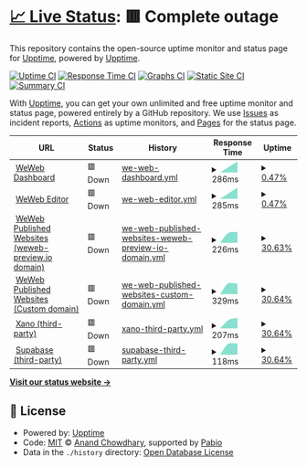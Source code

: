 # [📈 Live Status](https://adriengarciadev.fr): <!--live status--> **🟥 Complete outage**

This repository contains the open-source uptime monitor and status page for [Upptime](https://upptime.js.org), powered by [Upptime](https://github.com/upptime/upptime).

[![Uptime CI](https://github.com/adriengarciadev/test-status-page/workflows/Uptime%20CI/badge.svg)](https://github.com/adriengarciadev/test-status-page/actions?query=workflow%3A%22Uptime+CI%22)
[![Response Time CI](https://github.com/adriengarciadev/test-status-page/workflows/Response%20Time%20CI/badge.svg)](https://github.com/adriengarciadev/test-status-page/actions?query=workflow%3A%22Response+Time+CI%22)
[![Graphs CI](https://github.com/adriengarciadev/test-status-page/workflows/Graphs%20CI/badge.svg)](https://github.com/adriengarciadev/test-status-page/actions?query=workflow%3A%22Graphs+CI%22)
[![Static Site CI](https://github.com/adriengarciadev/test-status-page/workflows/Static%20Site%20CI/badge.svg)](https://github.com/adriengarciadev/test-status-page/actions?query=workflow%3A%22Static+Site+CI%22)
[![Summary CI](https://github.com/adriengarciadev/test-status-page/workflows/Summary%20CI/badge.svg)](https://github.com/adriengarciadev/test-status-page/actions?query=workflow%3A%22Summary+CI%22)

With [Upptime](https://upptime.js.org), you can get your own unlimited and free uptime monitor and status page, powered entirely by a GitHub repository. We use [Issues](https://github.com/upptime/upptime/issues) as incident reports, [Actions](https://github.com/adriengarciadev/test-status-page/actions) as uptime monitors, and [Pages](https://adriengarciadev.fr) for the status page.

<!--start: status pages-->
<!-- This summary is generated by Upptime (https://github.com/upptime/upptime) -->
<!-- Do not edit this manually, your changes will be overwritten -->
<!-- prettier-ignore -->
| URL | Status | History | Response Time | Uptime |
| --- | ------ | ------- | ------------- | ------ |
| <img alt="" src="https://status.weweb.io/weweb-logo-icon-white.svg" height="13"> [WeWeb Dashboard](https://thissitedoesnotexist.koj.co) | 🟥 Down | [we-web-dashboard.yml](https://github.com/adriengarciadev/test-status-page/commits/HEAD/history/we-web-dashboard.yml) | <details><summary><img alt="Response time graph" src="./graphs/we-web-dashboard/response-time-week.png" height="20"> 286ms</summary><br><a href="https://status.adriengarciadev.fr/history/we-web-dashboard"><img alt="Response time 286" src="https://img.shields.io/endpoint?url=https%3A%2F%2Fraw.githubusercontent.com%2Fadriengarciadev%2Ftest-status-page%2FHEAD%2Fapi%2Fwe-web-dashboard%2Fresponse-time.json"></a><br><a href="https://status.adriengarciadev.fr/history/we-web-dashboard"><img alt="24-hour response time 286" src="https://img.shields.io/endpoint?url=https%3A%2F%2Fraw.githubusercontent.com%2Fadriengarciadev%2Ftest-status-page%2FHEAD%2Fapi%2Fwe-web-dashboard%2Fresponse-time-day.json"></a><br><a href="https://status.adriengarciadev.fr/history/we-web-dashboard"><img alt="7-day response time 286" src="https://img.shields.io/endpoint?url=https%3A%2F%2Fraw.githubusercontent.com%2Fadriengarciadev%2Ftest-status-page%2FHEAD%2Fapi%2Fwe-web-dashboard%2Fresponse-time-week.json"></a><br><a href="https://status.adriengarciadev.fr/history/we-web-dashboard"><img alt="30-day response time 286" src="https://img.shields.io/endpoint?url=https%3A%2F%2Fraw.githubusercontent.com%2Fadriengarciadev%2Ftest-status-page%2FHEAD%2Fapi%2Fwe-web-dashboard%2Fresponse-time-month.json"></a><br><a href="https://status.adriengarciadev.fr/history/we-web-dashboard"><img alt="1-year response time 286" src="https://img.shields.io/endpoint?url=https%3A%2F%2Fraw.githubusercontent.com%2Fadriengarciadev%2Ftest-status-page%2FHEAD%2Fapi%2Fwe-web-dashboard%2Fresponse-time-year.json"></a></details> | <details><summary><a href="https://status.adriengarciadev.fr/history/we-web-dashboard">0.47%</a></summary><a href="https://status.adriengarciadev.fr/history/we-web-dashboard"><img alt="All-time uptime 0.47%" src="https://img.shields.io/endpoint?url=https%3A%2F%2Fraw.githubusercontent.com%2Fadriengarciadev%2Ftest-status-page%2FHEAD%2Fapi%2Fwe-web-dashboard%2Fuptime.json"></a><br><a href="https://status.adriengarciadev.fr/history/we-web-dashboard"><img alt="24-hour uptime 0.47%" src="https://img.shields.io/endpoint?url=https%3A%2F%2Fraw.githubusercontent.com%2Fadriengarciadev%2Ftest-status-page%2FHEAD%2Fapi%2Fwe-web-dashboard%2Fuptime-day.json"></a><br><a href="https://status.adriengarciadev.fr/history/we-web-dashboard"><img alt="7-day uptime 0.47%" src="https://img.shields.io/endpoint?url=https%3A%2F%2Fraw.githubusercontent.com%2Fadriengarciadev%2Ftest-status-page%2FHEAD%2Fapi%2Fwe-web-dashboard%2Fuptime-week.json"></a><br><a href="https://status.adriengarciadev.fr/history/we-web-dashboard"><img alt="30-day uptime 0.47%" src="https://img.shields.io/endpoint?url=https%3A%2F%2Fraw.githubusercontent.com%2Fadriengarciadev%2Ftest-status-page%2FHEAD%2Fapi%2Fwe-web-dashboard%2Fuptime-month.json"></a><br><a href="https://status.adriengarciadev.fr/history/we-web-dashboard"><img alt="1-year uptime 0.47%" src="https://img.shields.io/endpoint?url=https%3A%2F%2Fraw.githubusercontent.com%2Fadriengarciadev%2Ftest-status-page%2FHEAD%2Fapi%2Fwe-web-dashboard%2Fuptime-year.json"></a></details>
| <img alt="" src="https://status.weweb.io/weweb-logo-icon-white.svg" height="13"> [WeWeb Editor](https://thissitedoesnotexist.koj.co) | 🟥 Down | [we-web-editor.yml](https://github.com/adriengarciadev/test-status-page/commits/HEAD/history/we-web-editor.yml) | <details><summary><img alt="Response time graph" src="./graphs/we-web-editor/response-time-week.png" height="20"> 285ms</summary><br><a href="https://status.adriengarciadev.fr/history/we-web-editor"><img alt="Response time 285" src="https://img.shields.io/endpoint?url=https%3A%2F%2Fraw.githubusercontent.com%2Fadriengarciadev%2Ftest-status-page%2FHEAD%2Fapi%2Fwe-web-editor%2Fresponse-time.json"></a><br><a href="https://status.adriengarciadev.fr/history/we-web-editor"><img alt="24-hour response time 285" src="https://img.shields.io/endpoint?url=https%3A%2F%2Fraw.githubusercontent.com%2Fadriengarciadev%2Ftest-status-page%2FHEAD%2Fapi%2Fwe-web-editor%2Fresponse-time-day.json"></a><br><a href="https://status.adriengarciadev.fr/history/we-web-editor"><img alt="7-day response time 285" src="https://img.shields.io/endpoint?url=https%3A%2F%2Fraw.githubusercontent.com%2Fadriengarciadev%2Ftest-status-page%2FHEAD%2Fapi%2Fwe-web-editor%2Fresponse-time-week.json"></a><br><a href="https://status.adriengarciadev.fr/history/we-web-editor"><img alt="30-day response time 285" src="https://img.shields.io/endpoint?url=https%3A%2F%2Fraw.githubusercontent.com%2Fadriengarciadev%2Ftest-status-page%2FHEAD%2Fapi%2Fwe-web-editor%2Fresponse-time-month.json"></a><br><a href="https://status.adriengarciadev.fr/history/we-web-editor"><img alt="1-year response time 285" src="https://img.shields.io/endpoint?url=https%3A%2F%2Fraw.githubusercontent.com%2Fadriengarciadev%2Ftest-status-page%2FHEAD%2Fapi%2Fwe-web-editor%2Fresponse-time-year.json"></a></details> | <details><summary><a href="https://status.adriengarciadev.fr/history/we-web-editor">0.47%</a></summary><a href="https://status.adriengarciadev.fr/history/we-web-editor"><img alt="All-time uptime 0.47%" src="https://img.shields.io/endpoint?url=https%3A%2F%2Fraw.githubusercontent.com%2Fadriengarciadev%2Ftest-status-page%2FHEAD%2Fapi%2Fwe-web-editor%2Fuptime.json"></a><br><a href="https://status.adriengarciadev.fr/history/we-web-editor"><img alt="24-hour uptime 0.47%" src="https://img.shields.io/endpoint?url=https%3A%2F%2Fraw.githubusercontent.com%2Fadriengarciadev%2Ftest-status-page%2FHEAD%2Fapi%2Fwe-web-editor%2Fuptime-day.json"></a><br><a href="https://status.adriengarciadev.fr/history/we-web-editor"><img alt="7-day uptime 0.47%" src="https://img.shields.io/endpoint?url=https%3A%2F%2Fraw.githubusercontent.com%2Fadriengarciadev%2Ftest-status-page%2FHEAD%2Fapi%2Fwe-web-editor%2Fuptime-week.json"></a><br><a href="https://status.adriengarciadev.fr/history/we-web-editor"><img alt="30-day uptime 0.47%" src="https://img.shields.io/endpoint?url=https%3A%2F%2Fraw.githubusercontent.com%2Fadriengarciadev%2Ftest-status-page%2FHEAD%2Fapi%2Fwe-web-editor%2Fuptime-month.json"></a><br><a href="https://status.adriengarciadev.fr/history/we-web-editor"><img alt="1-year uptime 0.47%" src="https://img.shields.io/endpoint?url=https%3A%2F%2Fraw.githubusercontent.com%2Fadriengarciadev%2Ftest-status-page%2FHEAD%2Fapi%2Fwe-web-editor%2Fuptime-year.json"></a></details>
| <img alt="" src="https://status.weweb.io/weweb-logo-icon-white.svg" height="13"> [WeWeb Published Websites (weweb-preview.io domain)](https://thissitedoesnotexist.koj.co) | 🟥 Down | [we-web-published-websites-weweb-preview-io-domain.yml](https://github.com/adriengarciadev/test-status-page/commits/HEAD/history/we-web-published-websites-weweb-preview-io-domain.yml) | <details><summary><img alt="Response time graph" src="./graphs/we-web-published-websites-weweb-preview-io-domain/response-time-week.png" height="20"> 226ms</summary><br><a href="https://status.adriengarciadev.fr/history/we-web-published-websites-weweb-preview-io-domain"><img alt="Response time 226" src="https://img.shields.io/endpoint?url=https%3A%2F%2Fraw.githubusercontent.com%2Fadriengarciadev%2Ftest-status-page%2FHEAD%2Fapi%2Fwe-web-published-websites-weweb-preview-io-domain%2Fresponse-time.json"></a><br><a href="https://status.adriengarciadev.fr/history/we-web-published-websites-weweb-preview-io-domain"><img alt="24-hour response time 226" src="https://img.shields.io/endpoint?url=https%3A%2F%2Fraw.githubusercontent.com%2Fadriengarciadev%2Ftest-status-page%2FHEAD%2Fapi%2Fwe-web-published-websites-weweb-preview-io-domain%2Fresponse-time-day.json"></a><br><a href="https://status.adriengarciadev.fr/history/we-web-published-websites-weweb-preview-io-domain"><img alt="7-day response time 226" src="https://img.shields.io/endpoint?url=https%3A%2F%2Fraw.githubusercontent.com%2Fadriengarciadev%2Ftest-status-page%2FHEAD%2Fapi%2Fwe-web-published-websites-weweb-preview-io-domain%2Fresponse-time-week.json"></a><br><a href="https://status.adriengarciadev.fr/history/we-web-published-websites-weweb-preview-io-domain"><img alt="30-day response time 226" src="https://img.shields.io/endpoint?url=https%3A%2F%2Fraw.githubusercontent.com%2Fadriengarciadev%2Ftest-status-page%2FHEAD%2Fapi%2Fwe-web-published-websites-weweb-preview-io-domain%2Fresponse-time-month.json"></a><br><a href="https://status.adriengarciadev.fr/history/we-web-published-websites-weweb-preview-io-domain"><img alt="1-year response time 226" src="https://img.shields.io/endpoint?url=https%3A%2F%2Fraw.githubusercontent.com%2Fadriengarciadev%2Ftest-status-page%2FHEAD%2Fapi%2Fwe-web-published-websites-weweb-preview-io-domain%2Fresponse-time-year.json"></a></details> | <details><summary><a href="https://status.adriengarciadev.fr/history/we-web-published-websites-weweb-preview-io-domain">30.63%</a></summary><a href="https://status.adriengarciadev.fr/history/we-web-published-websites-weweb-preview-io-domain"><img alt="All-time uptime 30.63%" src="https://img.shields.io/endpoint?url=https%3A%2F%2Fraw.githubusercontent.com%2Fadriengarciadev%2Ftest-status-page%2FHEAD%2Fapi%2Fwe-web-published-websites-weweb-preview-io-domain%2Fuptime.json"></a><br><a href="https://status.adriengarciadev.fr/history/we-web-published-websites-weweb-preview-io-domain"><img alt="24-hour uptime 30.63%" src="https://img.shields.io/endpoint?url=https%3A%2F%2Fraw.githubusercontent.com%2Fadriengarciadev%2Ftest-status-page%2FHEAD%2Fapi%2Fwe-web-published-websites-weweb-preview-io-domain%2Fuptime-day.json"></a><br><a href="https://status.adriengarciadev.fr/history/we-web-published-websites-weweb-preview-io-domain"><img alt="7-day uptime 30.63%" src="https://img.shields.io/endpoint?url=https%3A%2F%2Fraw.githubusercontent.com%2Fadriengarciadev%2Ftest-status-page%2FHEAD%2Fapi%2Fwe-web-published-websites-weweb-preview-io-domain%2Fuptime-week.json"></a><br><a href="https://status.adriengarciadev.fr/history/we-web-published-websites-weweb-preview-io-domain"><img alt="30-day uptime 30.63%" src="https://img.shields.io/endpoint?url=https%3A%2F%2Fraw.githubusercontent.com%2Fadriengarciadev%2Ftest-status-page%2FHEAD%2Fapi%2Fwe-web-published-websites-weweb-preview-io-domain%2Fuptime-month.json"></a><br><a href="https://status.adriengarciadev.fr/history/we-web-published-websites-weweb-preview-io-domain"><img alt="1-year uptime 30.63%" src="https://img.shields.io/endpoint?url=https%3A%2F%2Fraw.githubusercontent.com%2Fadriengarciadev%2Ftest-status-page%2FHEAD%2Fapi%2Fwe-web-published-websites-weweb-preview-io-domain%2Fuptime-year.json"></a></details>
| <img alt="" src="https://status.weweb.io/weweb-logo-icon-white.svg" height="13"> [WeWeb Published Websites (Custom domain)](https://thissitedoesnotexist.koj.co) | 🟥 Down | [we-web-published-websites-custom-domain.yml](https://github.com/adriengarciadev/test-status-page/commits/HEAD/history/we-web-published-websites-custom-domain.yml) | <details><summary><img alt="Response time graph" src="./graphs/we-web-published-websites-custom-domain/response-time-week.png" height="20"> 329ms</summary><br><a href="https://status.adriengarciadev.fr/history/we-web-published-websites-custom-domain"><img alt="Response time 329" src="https://img.shields.io/endpoint?url=https%3A%2F%2Fraw.githubusercontent.com%2Fadriengarciadev%2Ftest-status-page%2FHEAD%2Fapi%2Fwe-web-published-websites-custom-domain%2Fresponse-time.json"></a><br><a href="https://status.adriengarciadev.fr/history/we-web-published-websites-custom-domain"><img alt="24-hour response time 329" src="https://img.shields.io/endpoint?url=https%3A%2F%2Fraw.githubusercontent.com%2Fadriengarciadev%2Ftest-status-page%2FHEAD%2Fapi%2Fwe-web-published-websites-custom-domain%2Fresponse-time-day.json"></a><br><a href="https://status.adriengarciadev.fr/history/we-web-published-websites-custom-domain"><img alt="7-day response time 329" src="https://img.shields.io/endpoint?url=https%3A%2F%2Fraw.githubusercontent.com%2Fadriengarciadev%2Ftest-status-page%2FHEAD%2Fapi%2Fwe-web-published-websites-custom-domain%2Fresponse-time-week.json"></a><br><a href="https://status.adriengarciadev.fr/history/we-web-published-websites-custom-domain"><img alt="30-day response time 329" src="https://img.shields.io/endpoint?url=https%3A%2F%2Fraw.githubusercontent.com%2Fadriengarciadev%2Ftest-status-page%2FHEAD%2Fapi%2Fwe-web-published-websites-custom-domain%2Fresponse-time-month.json"></a><br><a href="https://status.adriengarciadev.fr/history/we-web-published-websites-custom-domain"><img alt="1-year response time 329" src="https://img.shields.io/endpoint?url=https%3A%2F%2Fraw.githubusercontent.com%2Fadriengarciadev%2Ftest-status-page%2FHEAD%2Fapi%2Fwe-web-published-websites-custom-domain%2Fresponse-time-year.json"></a></details> | <details><summary><a href="https://status.adriengarciadev.fr/history/we-web-published-websites-custom-domain">30.64%</a></summary><a href="https://status.adriengarciadev.fr/history/we-web-published-websites-custom-domain"><img alt="All-time uptime 30.64%" src="https://img.shields.io/endpoint?url=https%3A%2F%2Fraw.githubusercontent.com%2Fadriengarciadev%2Ftest-status-page%2FHEAD%2Fapi%2Fwe-web-published-websites-custom-domain%2Fuptime.json"></a><br><a href="https://status.adriengarciadev.fr/history/we-web-published-websites-custom-domain"><img alt="24-hour uptime 30.64%" src="https://img.shields.io/endpoint?url=https%3A%2F%2Fraw.githubusercontent.com%2Fadriengarciadev%2Ftest-status-page%2FHEAD%2Fapi%2Fwe-web-published-websites-custom-domain%2Fuptime-day.json"></a><br><a href="https://status.adriengarciadev.fr/history/we-web-published-websites-custom-domain"><img alt="7-day uptime 30.64%" src="https://img.shields.io/endpoint?url=https%3A%2F%2Fraw.githubusercontent.com%2Fadriengarciadev%2Ftest-status-page%2FHEAD%2Fapi%2Fwe-web-published-websites-custom-domain%2Fuptime-week.json"></a><br><a href="https://status.adriengarciadev.fr/history/we-web-published-websites-custom-domain"><img alt="30-day uptime 30.64%" src="https://img.shields.io/endpoint?url=https%3A%2F%2Fraw.githubusercontent.com%2Fadriengarciadev%2Ftest-status-page%2FHEAD%2Fapi%2Fwe-web-published-websites-custom-domain%2Fuptime-month.json"></a><br><a href="https://status.adriengarciadev.fr/history/we-web-published-websites-custom-domain"><img alt="1-year uptime 30.64%" src="https://img.shields.io/endpoint?url=https%3A%2F%2Fraw.githubusercontent.com%2Fadriengarciadev%2Ftest-status-page%2FHEAD%2Fapi%2Fwe-web-published-websites-custom-domain%2Fuptime-year.json"></a></details>
| <img alt="" src="https://icons.duckduckgo.com/ip3/thissitedoesnotexist.koj.co.ico" height="13"> [Xano (third-party)](https://thissitedoesnotexist.koj.co) | 🟥 Down | [xano-third-party.yml](https://github.com/adriengarciadev/test-status-page/commits/HEAD/history/xano-third-party.yml) | <details><summary><img alt="Response time graph" src="./graphs/xano-third-party/response-time-week.png" height="20"> 207ms</summary><br><a href="https://status.adriengarciadev.fr/history/xano-third-party"><img alt="Response time 207" src="https://img.shields.io/endpoint?url=https%3A%2F%2Fraw.githubusercontent.com%2Fadriengarciadev%2Ftest-status-page%2FHEAD%2Fapi%2Fxano-third-party%2Fresponse-time.json"></a><br><a href="https://status.adriengarciadev.fr/history/xano-third-party"><img alt="24-hour response time 207" src="https://img.shields.io/endpoint?url=https%3A%2F%2Fraw.githubusercontent.com%2Fadriengarciadev%2Ftest-status-page%2FHEAD%2Fapi%2Fxano-third-party%2Fresponse-time-day.json"></a><br><a href="https://status.adriengarciadev.fr/history/xano-third-party"><img alt="7-day response time 207" src="https://img.shields.io/endpoint?url=https%3A%2F%2Fraw.githubusercontent.com%2Fadriengarciadev%2Ftest-status-page%2FHEAD%2Fapi%2Fxano-third-party%2Fresponse-time-week.json"></a><br><a href="https://status.adriengarciadev.fr/history/xano-third-party"><img alt="30-day response time 207" src="https://img.shields.io/endpoint?url=https%3A%2F%2Fraw.githubusercontent.com%2Fadriengarciadev%2Ftest-status-page%2FHEAD%2Fapi%2Fxano-third-party%2Fresponse-time-month.json"></a><br><a href="https://status.adriengarciadev.fr/history/xano-third-party"><img alt="1-year response time 207" src="https://img.shields.io/endpoint?url=https%3A%2F%2Fraw.githubusercontent.com%2Fadriengarciadev%2Ftest-status-page%2FHEAD%2Fapi%2Fxano-third-party%2Fresponse-time-year.json"></a></details> | <details><summary><a href="https://status.adriengarciadev.fr/history/xano-third-party">30.64%</a></summary><a href="https://status.adriengarciadev.fr/history/xano-third-party"><img alt="All-time uptime 30.64%" src="https://img.shields.io/endpoint?url=https%3A%2F%2Fraw.githubusercontent.com%2Fadriengarciadev%2Ftest-status-page%2FHEAD%2Fapi%2Fxano-third-party%2Fuptime.json"></a><br><a href="https://status.adriengarciadev.fr/history/xano-third-party"><img alt="24-hour uptime 30.64%" src="https://img.shields.io/endpoint?url=https%3A%2F%2Fraw.githubusercontent.com%2Fadriengarciadev%2Ftest-status-page%2FHEAD%2Fapi%2Fxano-third-party%2Fuptime-day.json"></a><br><a href="https://status.adriengarciadev.fr/history/xano-third-party"><img alt="7-day uptime 30.64%" src="https://img.shields.io/endpoint?url=https%3A%2F%2Fraw.githubusercontent.com%2Fadriengarciadev%2Ftest-status-page%2FHEAD%2Fapi%2Fxano-third-party%2Fuptime-week.json"></a><br><a href="https://status.adriengarciadev.fr/history/xano-third-party"><img alt="30-day uptime 30.64%" src="https://img.shields.io/endpoint?url=https%3A%2F%2Fraw.githubusercontent.com%2Fadriengarciadev%2Ftest-status-page%2FHEAD%2Fapi%2Fxano-third-party%2Fuptime-month.json"></a><br><a href="https://status.adriengarciadev.fr/history/xano-third-party"><img alt="1-year uptime 30.64%" src="https://img.shields.io/endpoint?url=https%3A%2F%2Fraw.githubusercontent.com%2Fadriengarciadev%2Ftest-status-page%2FHEAD%2Fapi%2Fxano-third-party%2Fuptime-year.json"></a></details>
| <img alt="" src="https://icons.duckduckgo.com/ip3/thissitedoesnotexist.koj.co.ico" height="13"> [Supabase (third-party)](https://thissitedoesnotexist.koj.co) | 🟥 Down | [supabase-third-party.yml](https://github.com/adriengarciadev/test-status-page/commits/HEAD/history/supabase-third-party.yml) | <details><summary><img alt="Response time graph" src="./graphs/supabase-third-party/response-time-week.png" height="20"> 118ms</summary><br><a href="https://status.adriengarciadev.fr/history/supabase-third-party"><img alt="Response time 118" src="https://img.shields.io/endpoint?url=https%3A%2F%2Fraw.githubusercontent.com%2Fadriengarciadev%2Ftest-status-page%2FHEAD%2Fapi%2Fsupabase-third-party%2Fresponse-time.json"></a><br><a href="https://status.adriengarciadev.fr/history/supabase-third-party"><img alt="24-hour response time 118" src="https://img.shields.io/endpoint?url=https%3A%2F%2Fraw.githubusercontent.com%2Fadriengarciadev%2Ftest-status-page%2FHEAD%2Fapi%2Fsupabase-third-party%2Fresponse-time-day.json"></a><br><a href="https://status.adriengarciadev.fr/history/supabase-third-party"><img alt="7-day response time 118" src="https://img.shields.io/endpoint?url=https%3A%2F%2Fraw.githubusercontent.com%2Fadriengarciadev%2Ftest-status-page%2FHEAD%2Fapi%2Fsupabase-third-party%2Fresponse-time-week.json"></a><br><a href="https://status.adriengarciadev.fr/history/supabase-third-party"><img alt="30-day response time 118" src="https://img.shields.io/endpoint?url=https%3A%2F%2Fraw.githubusercontent.com%2Fadriengarciadev%2Ftest-status-page%2FHEAD%2Fapi%2Fsupabase-third-party%2Fresponse-time-month.json"></a><br><a href="https://status.adriengarciadev.fr/history/supabase-third-party"><img alt="1-year response time 118" src="https://img.shields.io/endpoint?url=https%3A%2F%2Fraw.githubusercontent.com%2Fadriengarciadev%2Ftest-status-page%2FHEAD%2Fapi%2Fsupabase-third-party%2Fresponse-time-year.json"></a></details> | <details><summary><a href="https://status.adriengarciadev.fr/history/supabase-third-party">30.64%</a></summary><a href="https://status.adriengarciadev.fr/history/supabase-third-party"><img alt="All-time uptime 30.64%" src="https://img.shields.io/endpoint?url=https%3A%2F%2Fraw.githubusercontent.com%2Fadriengarciadev%2Ftest-status-page%2FHEAD%2Fapi%2Fsupabase-third-party%2Fuptime.json"></a><br><a href="https://status.adriengarciadev.fr/history/supabase-third-party"><img alt="24-hour uptime 30.64%" src="https://img.shields.io/endpoint?url=https%3A%2F%2Fraw.githubusercontent.com%2Fadriengarciadev%2Ftest-status-page%2FHEAD%2Fapi%2Fsupabase-third-party%2Fuptime-day.json"></a><br><a href="https://status.adriengarciadev.fr/history/supabase-third-party"><img alt="7-day uptime 30.64%" src="https://img.shields.io/endpoint?url=https%3A%2F%2Fraw.githubusercontent.com%2Fadriengarciadev%2Ftest-status-page%2FHEAD%2Fapi%2Fsupabase-third-party%2Fuptime-week.json"></a><br><a href="https://status.adriengarciadev.fr/history/supabase-third-party"><img alt="30-day uptime 30.64%" src="https://img.shields.io/endpoint?url=https%3A%2F%2Fraw.githubusercontent.com%2Fadriengarciadev%2Ftest-status-page%2FHEAD%2Fapi%2Fsupabase-third-party%2Fuptime-month.json"></a><br><a href="https://status.adriengarciadev.fr/history/supabase-third-party"><img alt="1-year uptime 30.64%" src="https://img.shields.io/endpoint?url=https%3A%2F%2Fraw.githubusercontent.com%2Fadriengarciadev%2Ftest-status-page%2FHEAD%2Fapi%2Fsupabase-third-party%2Fuptime-year.json"></a></details>

<!--end: status pages-->

[**Visit our status website →**](https://adriengarciadev.fr)

## 📄 License

- Powered by: [Upptime](https://github.com/upptime/upptime)
- Code: [MIT](./LICENSE) © [Anand Chowdhary](https://anandchowdhary.com), supported by [Pabio](https://pabio.com)
- Data in the `./history` directory: [Open Database License](https://opendatacommons.org/licenses/odbl/1-0/)
